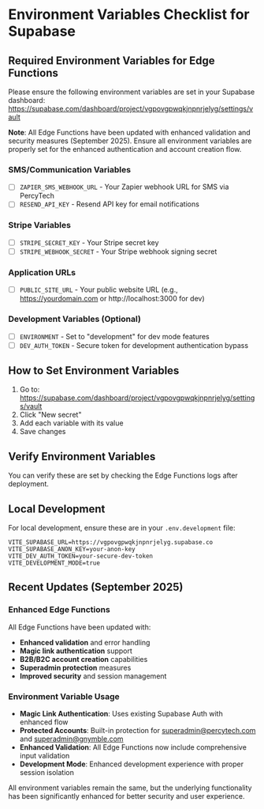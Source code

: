 # Environment Variables Checklist for Supabase

## Required Environment Variables for Edge Functions

Please ensure the following environment variables are set in your Supabase dashboard:
https://supabase.com/dashboard/project/vgpovgpwqkjnpnrjelyg/settings/vault

**Note**: All Edge Functions have been updated with enhanced validation and security measures (September 2025). Ensure all environment variables are properly set for the enhanced authentication and account creation flow.

### SMS/Communication Variables
- [ ] `ZAPIER_SMS_WEBHOOK_URL` - Your Zapier webhook URL for SMS via PercyTech
- [ ] `RESEND_API_KEY` - Resend API key for email notifications

### Stripe Variables
- [ ] `STRIPE_SECRET_KEY` - Your Stripe secret key
- [ ] `STRIPE_WEBHOOK_SECRET` - Your Stripe webhook signing secret

### Application URLs
- [ ] `PUBLIC_SITE_URL` - Your public website URL (e.g., https://yourdomain.com or http://localhost:3000 for dev)

### Development Variables (Optional)
- [ ] `ENVIRONMENT` - Set to "development" for dev mode features
- [ ] `DEV_AUTH_TOKEN` - Secure token for development authentication bypass

## How to Set Environment Variables

1. Go to: https://supabase.com/dashboard/project/vgpovgpwqkjnpnrjelyg/settings/vault
2. Click "New secret"
3. Add each variable with its value
4. Save changes

## Verify Environment Variables

You can verify these are set by checking the Edge Functions logs after deployment.

## Local Development

For local development, ensure these are in your `.env.development` file:
```
VITE_SUPABASE_URL=https://vgpovgpwqkjnpnrjelyg.supabase.co
VITE_SUPABASE_ANON_KEY=your-anon-key
VITE_DEV_AUTH_TOKEN=your-secure-dev-token
VITE_DEVELOPMENT_MODE=true
```

## Recent Updates (September 2025)

### Enhanced Edge Functions
All Edge Functions have been updated with:
- **Enhanced validation** and error handling
- **Magic link authentication** support
- **B2B/B2C account creation** capabilities
- **Superadmin protection** measures
- **Improved security** and session management

### Environment Variable Usage
- **Magic Link Authentication**: Uses existing Supabase Auth with enhanced flow
- **Protected Accounts**: Built-in protection for superadmin@percytech.com and superadmin@gnymble.com
- **Enhanced Validation**: All Edge Functions now include comprehensive input validation
- **Development Mode**: Enhanced development experience with proper session isolation

All environment variables remain the same, but the underlying functionality has been significantly enhanced for better security and user experience.